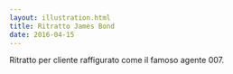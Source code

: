 ```yaml
---
layout: illustration.html
title: Ritratto James Bond
date: 2016-04-15
---
```


Ritratto per cliente raffigurato come il famoso agente 007.
